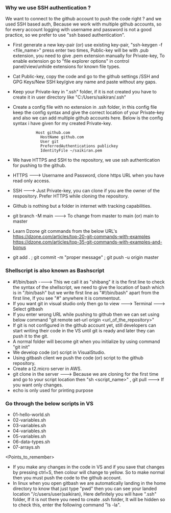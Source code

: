 ### Why we use SSH authentication ?
We want to connect to the github account to push the code right ? and we used SSH based auth, Because we work with multiple github accounts, so for every account logging with username and password is not a good practice, so we prefer to use "ssh based authentication".
- First generate a new key-pair (or) use existing key-pair, "ssh-keygen -f <file_name>" press enter two times,
  Public-key will be with .pub extension, you need to give .pem extension manually for Private-key, To enable
  extension go to "file explorer options" in control panel/view/unhide extensions for known file types.
- Cat Public-key, copy the code and go to the github settings /SSH and GPG Keys/New SSH key/give any name and
  paste without any gaps.
- Keep your Private-key in ".ssh" folder, if it is not created you have to create it in user directory like
  "C:/Users/saikiran/.ssh"
- Create a config file with no extension in .ssh folder, in this config file keep the config syntax and give
  the correct location of your Private-key and also we can add multiple github accounts here. Below is the
  config syntax i have given for my created Private-key.
  
                Host github.com
                  HostName github.com
                  User git
                  PreferredAuthentications publickey
                  IdentityFile ~/saikiran.pem
  
- We have HTTPS and SSH to the repository, we use ssh authentication for pushing to the github.
- HTTPS ---> Username and Password, clone https URL when you have read only access.
- SSH ---> Just Private-key, you can clone if you are the owner of the respository. Prefer HTTPS while cloning
  the repository.
- Github is nothing but a folder in internet with tracking capabilities.
- git branch -M main ---> To change from master to main (or) main to master
- Learn Dzone git commands from the below URL's
   https://dzone.com/articles/top-20-git-commands-with-examples
   https://dzone.com/articles/top-35-git-commands-with-examples-and-bonus
- git add . ; git commit -m "proper message" ; git push -u origin master

### Shellscript is also known as Bashscript
- #!/bin/bash ----> This we call it as "shibang" it is the first line to check the syntax of the shellscript,
  we need to give the location of bash which is in "/bin/bash" but we write first line as "#!/bin/bash" apart
  from the first line, If you see "#" anywhere it is commentout.
- If you want git in visual studio only then go to view ---> Terminal ---> Select gitbash
- If you enter wrong URL while pushing to github then we can set using below command
  "git remote set-url origin <url_of_the_repository>"
- If git is not configured in the github account yet, still developers can start writing their code in the VS
  until git is ready and later they can push it to the git.
- A normal folder will become git when you initialize by using command "git init"
- We develop code (or) script in VisualStudio.
- Using gitbash client we push the code (or) script to the github repository.
- Create a t2.micro server in AWS.
- git clone <URL> in the server ---> Because we are cloning for the first time and go to your script location
  then "sh <script_name>" , git pull ---> If you want only changes.
- echo is only used for printing purpose

### Go through the below scripts in VS
- 01-hello-world.sh
- 02-variables.sh
- 03-variables.sh
- 04-variables.sh
- 05-variables.sh
- 06-data-types.sh
- 07-arrays.sh

<Points_to_remember>
- If you make any changes in the code in VS and if you save that changes by pressing ctrl+S, then colour will
  change to yellow. So to make normal then you must push the code to the github account.
- In linux when you open gitbash we are automatically landing in the home directory to know that just type
  "pwd" then you can see your landed location "/c/users/user(saikiran), Here definitely you will have ".ssh"
  folder, If it is not there you need to create .ssh folder, It will be hidden so to check this, enter the
  following command "ls -la".
